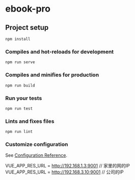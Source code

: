 # ebook-pro

## Project setup
```
npm install
```

### Compiles and hot-reloads for development
```
npm run serve
```

### Compiles and minifies for production
```
npm run build
```

### Run your tests
```
npm run test
```

### Lints and fixes files
```
npm run lint
```

### Customize configuration
See [Configuration Reference](https://cli.vuejs.org/config/).


VUE_APP_RES_URL = http://192.168.1.3:9001     // 家里的网的IP
VUE_APP_RES_URL = http://192.168.3.10:9001    // 公司的IP
